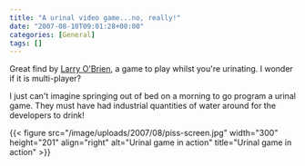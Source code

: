 ```yaml
---
title: "A urinal video game...no, really!"
date: "2007-08-10T09:01:28+00:00"
categories: [General]
tags: []
---
```


Great find by <a href="http://www.knowing.net/">Larry O'Brien</a>, a game to play whilst you're urinating. I wonder if it is multi-player?

I just can't imagine springing out of bed on a morning to go program a urinal game. They must have had industrial quantities of water around for the developers to drink!

{{< figure src="/image/uploads/2007/08/piss-screen.jpg" width="300" height="201" align="right" alt="Urinal game in action" title="Urinal game in action" >}}

